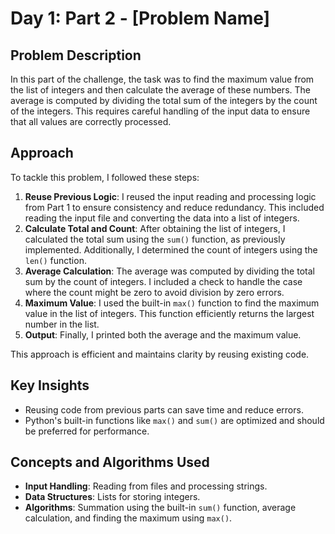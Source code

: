 # Day 1: Part 2 - [Problem Name]

## Problem Description
In this part of the challenge, the task was to find the maximum value from the list of integers and then calculate the average of these numbers. The average is computed by dividing the total sum of the integers by the count of the integers. This requires careful handling of the input data to ensure that all values are correctly processed.

## Approach
To tackle this problem, I followed these steps:
1. **Reuse Previous Logic**: I reused the input reading and processing logic from Part 1 to ensure consistency and reduce redundancy. This included reading the input file and converting the data into a list of integers.
2. **Calculate Total and Count**: After obtaining the list of integers, I calculated the total sum using the `sum()` function, as previously implemented. Additionally, I determined the count of integers using the `len()` function.
3. **Average Calculation**: The average was computed by dividing the total sum by the count of integers. I included a check to handle the case where the count might be zero to avoid division by zero errors.
4. **Maximum Value**: I used the built-in `max()` function to find the maximum value in the list of integers. This function efficiently returns the largest number in the list.
5. **Output**: Finally, I printed both the average and the maximum value.

This approach is efficient and maintains clarity by reusing existing code.

## Key Insights
- Reusing code from previous parts can save time and reduce errors.
- Python's built-in functions like `max()` and `sum()` are optimized and should be preferred for performance.

## Concepts and Algorithms Used
- **Input Handling**: Reading from files and processing strings.
- **Data Structures**: Lists for storing integers.
- **Algorithms**: Summation using the built-in `sum()` function, average calculation, and finding the maximum using `max()`.